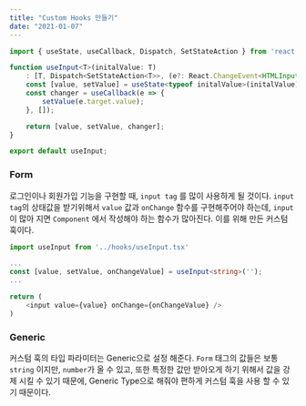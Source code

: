 ```yaml
---
title: "Custom Hooks 만들기"
date: "2021-01-07"
---
```


```ts
import { useState, useCallback, Dispatch, SetStateAction } from 'react';

function useInput<T>(initalValue: T)
 	: [T, Dispatch<SetStateAction<T>>, (e?: React.ChangeEvent<HTMLInputElement>) => void] {
    const [value, setValue] = useState<typeof initalValue>(initalValue);
    const changer = useCallback(e => {
        setValue(e.target.value);
    }, []);

    return [value, setValue, changer];
}

export default useInput;
```

### Form
로그인이나 회원가입 기능을 구현할 때, `input tag` 를 많이 사용하게 될 것이다. `input tag`의 상태값을 받기위해서 `value` 값과 `onChange` 함수를 구현해주어야 하는데, `input` 이 많아 지면 `Component` 에서 작성해야 하는 함수가 많아진다. 이를 위해 만든 커스텀 훅이다.

```ts
import useInput from '../hooks/useInput.tsx'

...
const [value, setValue, onChangeValue] = useInput<string>('');
...

return (
	<input value={value} onChange={onChangeValue} />
)


```

### Generic

커스텀 훅의 타입 파라미터는 Generic으로 설정 해준다. `Form` 태그의 값들은 보통 `string` 이지만, `number`가 올 수 있고, 또한 특정한 값만 받아오게 하기 위해서 값을 강제 시킬 수 있기 때문에, Generic Type으로 해줘야 편하게 커스텀 훅을 사용 할 수 있기 때문이다.